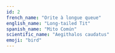 ```yaml
---
id: 2
french_name: "Orite à longue queue"
english_name: "Long-tailed Tit"
spanish_name: "Mito Común"
scientific_name: "Aegithalos caudatus"
emoji: "bird"
---
```


